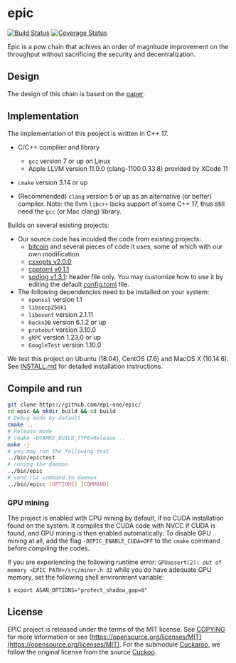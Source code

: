 # epic

[![Build Status](https://travis-ci.com/EPI-ONE/epic.svg?token=xx2m4HADP8ipz4gYg3xd&branch=master)](https://travis-ci.com/EPI-ONE/epic)
[![Coverage Status](https://coveralls.io/repos/github/EPI-ONE/epic/badge.svg?branch=master&t=OvdAhL)](https://coveralls.io/github/EPI-ONE/epic?branch=master)

Epic is a pow chain that achives an order of magnitude improvement on the throughput without sacrificing the security and decentralization.

## Design

The design of this chain is based on the [paper](https://arxiv.org/abs/1901.02755).

## Implementation

The implementation of this peoject is written in C++ 17.

- C/C++ compilier and library
    - `gcc` version 7 or up on Linux
    - Apple LLVM version 11.0.0 (clang-1100.0.33.8) provided by XCode 11

- `cmake` version 3.14 or up

- (Recommended) `clang` version 5 or up as an alternative (or better) compiler.
  Note: the llvm `libc++` lacks support of some C++ 17, thus still need the `gcc` (or Mac clang) library.

Builds on several esisting projects:

- Our source code has inculded the code from existing projects:
    - [bitcoin](https://github.com/bitcoin/bitcoin) and several pieces of code it uses, some of which with our own modification.
    - [cxxopts v2.0.0](https://github.com/jarro2783/cxxopts)
    - [cpptoml v0.1.1](https://github.com/skystrife/cpptoml)
    - [spdlog v1.3.1](https://github.com/gabime/spdlog): header file only. You may customize how to use it by editing the default [config.toml](./config.toml) file.
- The following dependencies need to be installed on your system:
    - `openssl` version 1.1
    - `libsecp256k1`
    - `libevent` version 2.1.11
    - `RocksDB` version 6.1.2 or up
    - `protobuf` version 3.10.0 
    - `gRPC` version 1.23.0 or up
    - `GoogleTest` version 1.10.0

We test this project on Ubuntu (18.04), CentOS (7.6) and MacOS X (10.14.6). See [INSTALL.md](./INSTALL.md) for detailed installation instructions.

## Compile and run

```bash
git clone https://github.com/epi-one/epic/
cd epic && mkdir build && cd build
# Debug mode by default
cmake ..
# Release mode
# cmake -DCAMKE_BUILD_TYPE=Release ..
make -j
# you may run the following test
../bin/epictest
# runing the daemon
../bin/epic
# send rpc command to daemon
../bin/epicc [OPTIONS] [COMMAND]
```

### GPU mining

The project is enabled with CPU mining by default, if no CUDA installation found on the system.
It compiles the CUDA code with NVCC if CUDA is found, and GPU mining is then enabled automatically.
To disable GPU mining at all, add the flag `-DEPIC_ENABLE_CUDA=OFF` to the `cmake` command before compiling the codes.

If you are experiencing the following runtime error: `GPUassert(2): out of memory <EPIC PATH>/src/miner.h 32` while you do have adequate GPU memory, set the following shell environment variable:


``` shell
$ export ASAN_OPTIONS="protect_shadow_gap=0"
```

## License

EPIC project is released under the terms of the MIT license. See [COPYING](COPYING) for more
information or see [https://opensource.org/licenses/MIT](https://opensource.org/licenses/MIT). For the submodule [Cuckaroo](src/cuckaroo), we follow the original license from the source [Cuckoo](https://github.com/tromp/cuckoo/blob/master/LICENSE.txt).
